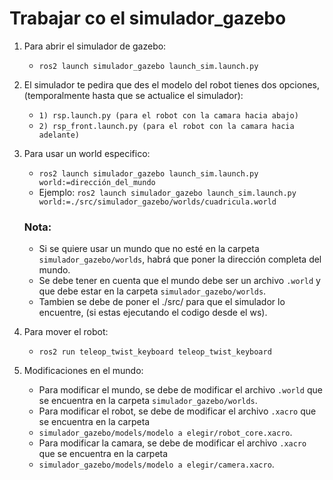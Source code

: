 # Trabajar co el simulador_gazebo

1. Para abrir el simulador de gazebo:
   - `ros2 launch simulador_gazebo launch_sim.launch.py`
2. El simulador te pedira que des el modelo del robot
   tienes dos opciones, (temporalmente hasta que se actualice el simulador):

   - `1) rsp.launch.py (para el robot con la camara hacia abajo)`
   - `2) rsp_front.launch.py (para el robot con la camara hacia adelante)`

3. Para usar un world especifico:
    - `ros2 launch simulador_gazebo launch_sim.launch.py world:=dirección_del_mundo`
    - Ejemplo: `ros2 launch simulador_gazebo launch_sim.launch.py world:=./src/simulador_gazebo/worlds/cuadricula.world`
   ### Nota:
    - Si se quiere usar un mundo que no esté en la carpeta `simulador_gazebo/worlds`, habrá que poner la dirección completa del mundo.
    - Se debe tener en cuenta que el mundo debe ser un archivo `.world` y que debe estar en la carpeta `simulador_gazebo/worlds`.
    - Tambien se debe de poner el ./src/ para que el simulador lo encuentre, (si estas ejecutando el codigo desde el ws).

4. Para mover el robot:
    - `ros2 run teleop_twist_keyboard teleop_twist_keyboard`

5. Modificaciones en el mundo:
    - Para modificar el mundo, se debe de modificar el archivo `.world` que se encuentra en la carpeta `simulador_gazebo/worlds`.
    - Para modificar el robot, se debe de modificar el archivo `.xacro` que se encuentra en la carpeta 
    - `simulador_gazebo/models/modelo a elegir/robot_core.xacro`.
    - Para modificar la camara, se debe de modificar el archivo `.xacro` que se encuentra en la carpeta
    - `simulador_gazebo/models/modelo a elegir/camera.xacro`.

